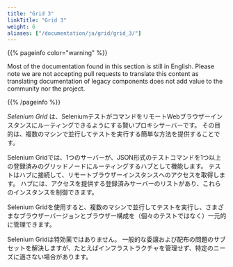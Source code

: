 ```yaml
---
title: "Grid 3"
linkTitle: "Grid 3"
weight: 6
aliases: ["/documentation/ja/grid/grid_3/"]
---
```


{{% pageinfo color="warning" %}}
<p class="lead">
   <i class="fas fa-language display-4"></i> 
   Most of the documentation found in this section is still in English.
   Please note we are not accepting pull requests to translate this content
   as translating documentation of legacy components does not add value to
   the community nor the project.
</p>
{{% /pageinfo %}}

_Selenium Grid_ は、SeleniumテストがコマンドをリモートWebブラウザーインスタンスにルーティングできるようにする賢いプロキシサーバーです。
その目的は、複数のマシンで並行してテストを実行する簡単な方法を提供することです。

Selenium Gridでは、1つのサーバーが、JSON形式のテストコマンドを1つ以上の登録済みのグリッドノードにルーティングするハブとして機能します。
テストはハブに接続して、リモートブラウザーインスタンスへのアクセスを取得します。
ハブには、アクセスを提供する登録済みサーバーのリストがあり、これらのインスタンスを制御できます。

Selenium Gridを使用すると、複数のマシンで並行してテストを実行し、さまざまなブラウザーバージョンとブラウザー構成を（個々のテストではなく）一元的に管理できます。

Selenium Gridは特効薬ではありません。
一般的な委譲および配布の問題のサブセットを解決しますが、たとえばインフラストラクチャを管理せず、特定のニーズに適さない場合があります。

